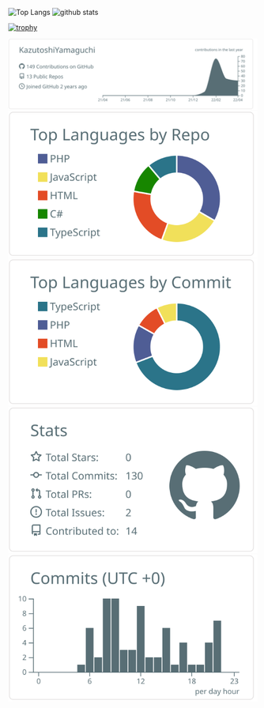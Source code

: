 
<p align="left"> 
  <img alt="Top Langs" height="150px" src="https://github-readme-stats.vercel.app/api/top-langs/?username=KazutoshiYamaguchi&layout=compact&show_icons=true&theme=onedark" />
  <img alt="github stats" height="150px" src="https://github-readme-stats.vercel.app/api?username=KazutoshiYamaguchi&theme=onedark&show_icons=true" />
</p>

[![trophy](https://github-profile-trophy.vercel.app/?username=KazutoshiYamaguchi&theme=onedark&column=7
)](https://github.com/ryo-ma/github-profile-trophy)


[![](https://raw.githubusercontent.com/KazutoshiYamaguchi/KazutoshiYamaguchi/main/profile-summary-card-output/default/0-profile-details.svg)](https://github.com/vn7n24fzkq/github-profile-summary-cards)
[![](https://raw.githubusercontent.com/KazutoshiYamaguchi/KazutoshiYamaguchi/main/profile-summary-card-output/default/1-repos-per-language.svg)](https://github.com/vn7n24fzkq/github-profile-summary-cards) [![](https://raw.githubusercontent.com/KazutoshiYamaguchi/KazutoshiYamaguchi/main/profile-summary-card-output/default/2-most-commit-language.svg)](https://github.com/vn7n24fzkq/github-profile-summary-cards)
[![](https://raw.githubusercontent.com/KazutoshiYamaguchi/KazutoshiYamaguchi/main/profile-summary-card-output/default/3-stats.svg)](https://github.com/vn7n24fzkq/github-profile-summary-cards) [![](https://raw.githubusercontent.com/KazutoshiYamaguchi/KazutoshiYamaguchi/main/profile-summary-card-output/default/4-productive-time.svg)](https://github.com/vn7n24fzkq/github-profile-summary-cards)

<!--
**KazutoshiYamaguchi/KazutoshiYamaguchi** is a ✨ _special_ ✨ repository because its `README.md` (this file) appears on your GitHub profile.

Here are some ideas to get you started:

- 🔭 I’m currently working on ...
- 🌱 I’m currently learning ...
- 👯 I’m looking to collaborate on ...
- 🤔 I’m looking for help with ...
- 💬 Ask me about ...
- 📫 How to reach me: ...
- 😄 Pronouns: ...
- ⚡ Fun fact: ...
-->


